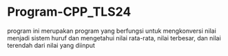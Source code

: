 # Program-CPP_TLS24
program ini merupakan program yang berfungsi untuk mengkonversi nilai menjadi sistem huruf dan mengetahui nilai rata-rata, nilai terbesar, dan nilai terendah dari nilai yang diinput
